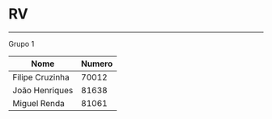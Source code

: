 # RV

---

Grupo 1

| Nome   |      Numero|  
|----------|-------------|
| Filipe Cruzinha |  70012|
| João Henriques |    81638 |
| Miguel Renda | 81061 |


